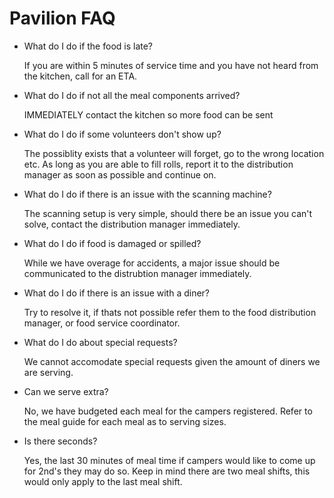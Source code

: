 # Pavilion FAQ

* What do I do if the food is late?

	If you are within 5 minutes of service time and you have not heard from the kitchen, call for an ETA.

* What do I do if not all the meal components arrived?

	IMMEDIATELY contact the kitchen so more food can be sent

* What do I do if some volunteers don't show up?

	The possiblity exists that a volunteer will forget, go to the wrong location etc. As long as you are able to fill rolls, report it to the distribution manager as soon as possible and continue on.

* What do I do if there is an issue with the scanning machine?

	The scanning setup is very simple, should there be an issue you can't solve, contact the distribution manager immediately.

* What do I do if food is damaged or spilled?

	While we have overage for accidents, a major issue should be communicated to the distrubtion manager immediately.

* What do I do if there is an issue with a diner?

	Try to resolve it, if thats not possible refer them to the food distribution manager, or food service coordinator.

* What do I do about special requests?

	We cannot accomodate special requests given the amount of diners we are serving.

* Can we serve extra? 

	No, we have budgeted each meal for the campers registered. Refer to the meal guide for each meal as to serving sizes.
	
* Is there seconds?

	Yes, the last 30 minutes of meal time if campers would like to come up for 2nd's they may do so.  Keep in mind there are two meal shifts, this would only apply to the last meal shift.
